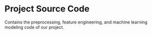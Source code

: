 # Project Source Code
Contains the preprocessing, feature engineering, and machine learning modeling code of our project. 